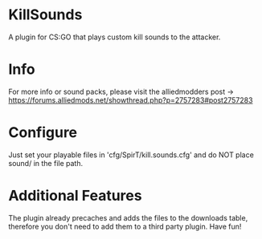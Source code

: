 # KillSounds
A plugin for CS:GO that plays custom kill sounds to the attacker.

# Info
For more info or sound packs, please visit the alliedmodders post -> https://forums.alliedmods.net/showthread.php?p=2757283#post2757283

# Configure
Just set your playable files in 'cfg/SpirT/kill.sounds.cfg' and do NOT place sound/ in the file path.

# Additional Features
The plugin already precaches and adds the files to the downloads table, therefore you don't need to add them to a third party plugin. Have fun!

